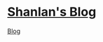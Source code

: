 # [Shanlan's Blog](https://shanlan-shen.gitbook.io/shanlan-s-blog/~/drafts/-LSSXRNZ7lkV1BaD_xDa/primary/)

[Blog](./SUMMARY.md)

